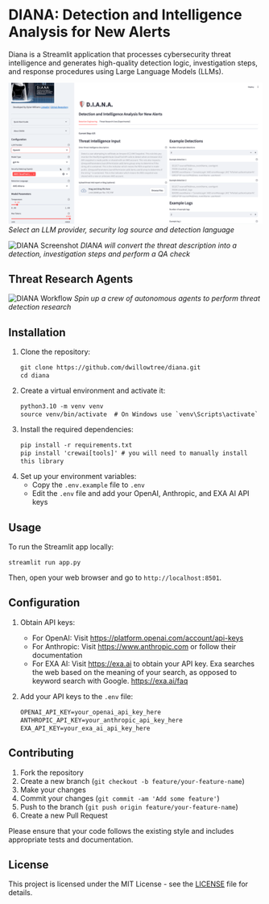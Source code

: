 # DIANA: Detection and Intelligence Analysis for New Alerts

Diana is a Streamlit application that processes cybersecurity threat intelligence and generates high-quality detection logic, investigation steps, and response procedures using Large Language Models (LLMs).

![DIANA Screenshot](assets/diana_main_1.gif)
*Select an LLM provider, security log source and detection language*

![DIANA Screenshot](assets/diana_main_2.gif)
*DIANA will convert the threat description into a detection, investigation steps and perform a QA check*

## Threat Research Agents

![DIANA Workflow](assets/research_crew.gif)
*Spin up a crew of autonomous agents to perform threat detection research*

## Installation

1. Clone the repository:
   ```
   git clone https://github.com/dwillowtree/diana.git
   cd diana
   ```
2. Create a virtual environment and activate it:
   ```
   python3.10 -m venv venv
   source venv/bin/activate  # On Windows use `venv\Scripts\activate`
   ```
3. Install the required dependencies:
   ```
   pip install -r requirements.txt
   pip install 'crewai[tools]' # you will need to manually install this library
   ```
4. Set up your environment variables:
   - Copy the `.env.example` file to `.env`
   - Edit the `.env` file and add your OpenAI, Anthropic, and EXA AI API keys

## Usage

To run the Streamlit app locally:
```
streamlit run app.py
```
Then, open your web browser and go to `http://localhost:8501`.

## Configuration

1. Obtain API keys:
   - For OpenAI: Visit https://platform.openai.com/account/api-keys
   - For Anthropic: Visit https://www.anthropic.com or follow their documentation
   - For EXA AI: Visit https://exa.ai to obtain your API key. Exa searches the web based on the meaning
   of your search, as opposed to keyword search with Google. https://exa.ai/faq

2. Add your API keys to the `.env` file:
   ```
   OPENAI_API_KEY=your_openai_api_key_here
   ANTHROPIC_API_KEY=your_anthropic_api_key_here
   EXA_API_KEY=your_exa_ai_api_key_here
   ```

## Contributing

1. Fork the repository
2. Create a new branch (`git checkout -b feature/your-feature-name`)
3. Make your changes
4. Commit your changes (`git commit -am 'Add some feature'`)
5. Push to the branch (`git push origin feature/your-feature-name`)
6. Create a new Pull Request

Please ensure that your code follows the existing style and includes appropriate tests and documentation.

## License

This project is licensed under the MIT License - see the [LICENSE](LICENSE) file for details.